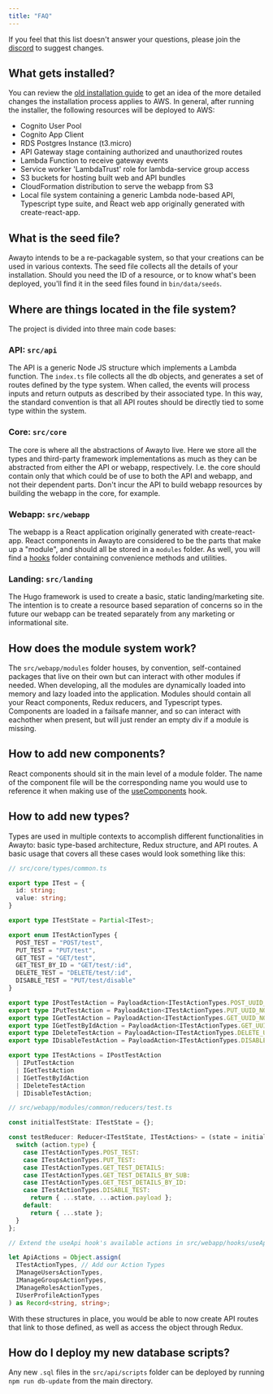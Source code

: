 ```yaml
---
title: "FAQ"
---
```


If you feel that this list doesn't answer your questions, please join the [discord](https://discord.gg/KzpcTrn5DQ) to suggest changes.

## What gets installed?
You can review the [old installation guide](https://github.com/keybittech/awayto/blob/main/INSTALL.md) to get an idea of the more detailed changes the installation process applies to AWS. In general, after running the installer, the following resources will be deployed to AWS:

- Cognito User Pool
- Cognito App Client
- RDS Postgres Instance (t3.micro)
- API Gateway stage containing authorized and unauthorized routes
- Lambda Function to receive gateway events
- Service worker 'LambdaTrust' role for lambda-service group access
- S3 buckets for hosting built web and API bundles
- CloudFormation distribution to serve the webapp from S3
- Local file system containing a generic Lambda node-based API, Typescript type suite, and React web app originally generated with create-react-app.

## What is the seed file?
Awayto intends to be a re-packagable system, so that your creations can be used in various contexts. The seed file collects all the details of your installation. Should you need the ID of a resource, or to know what's been deployed, you'll find it in the seed files found in `bin/data/seeds`.

## Where are things located in the file system?
The project is divided into three main code bases:

### API: `src/api`
The API is a generic Node JS structure which implements a Lambda function. The `index.ts` file collects all the db objects, and generates a set of routes defined by the type system. When called, the events will process inputs and return outputs as described by their associated type. In this way, the standard convention is that all API routes should be directly tied to some type within the system.

### Core: `src/core`
The core is where all the abstractions of Awayto live. Here we store all the types and third-party framework implementations as much as they can be abstracted from either the API or webapp, respectively. I.e. the core should contain only that which could be of use to both the API and webapp, and not their dependent parts. Don't incur the API to build webapp resources by building the webapp in the core, for example.

### Webapp: `src/webapp`
The webapp is a React application originally generated with create-react-app. React components in Awayto are considered to be the parts that make up a "module", and should all be stored in a `modules` folder. As well, you will find a [hooks](https://github.com/keybittech/awayto#hooks) folder containing convenience methods and utilities.

### Landing: `src/landing`
The Hugo framework is used to create a basic, static landing/marketing site. The intention is to create a resource based separation of concerns so in the future our webapp can be treated separately from any marketing or informational site.

## How does the module system work?
The `src/webapp/modules` folder houses, by convention, self-contained packages that live on their own but can interact with other modules if needed. When developing, all the modules are dynamically loaded into memory and lazy loaded into the application. Modules should contain all your React components, Redux reducers, and Typescript types. Components are loaded in a failsafe manner, and so can interact with eachother when present, but will just render an empty div if a module is missing.

## How to add new components?
React components should sit in the main level of a module folder. The name of the component file will be the corresponding name you would use to reference it when making use of the [useComponents](https://github.com/keybittech/awayto#usecomponents) hook.

## How to add new types?
Types are used in multiple contexts to accomplish different functionalities in Awayto: basic type-based architecture, Redux structure, and API routes. A basic usage that covers all these cases would look something like this:

```ts
// src/core/types/common.ts

export type ITest = {
  id: string;
  value: string;
}

export type ITestState = Partial<ITest>;

export enum ITestActionTypes {
  POST_TEST = "POST/test",
  PUT_TEST = "PUT/test",
  GET_TEST = "GET/test",
  GET_TEST_BY_ID = "GET/test/:id",
  DELETE_TEST = "DELETE/test/:id",
  DISABLE_TEST = "PUT/test/disable"
}

export type IPostTestAction = PayloadAction<ITestActionTypes.POST_UUID_NOTES, ITestState>;
export type IPutTestAction = PayloadAction<ITestActionTypes.PUT_UUID_NOTES, ITestState>;
export type IGetTestAction = PayloadAction<ITestActionTypes.GET_UUID_NOTES, ITestState>;
export type IGetTestByIdAction = PayloadAction<ITestActionTypes.GET_UUID_NOTES_BY_ID, ITestState>;
export type IDeleteTestAction = PayloadAction<ITestActionTypes.DELETE_UUID_NOTES, ITestState>;
export type IDisableTestAction = PayloadAction<ITestActionTypes.DISABLE_UUID_NOTES, ITestState[]>;

export type ITestActions = IPostTestAction
  | IPutTestAction
  | IGetTestAction
  | IGetTestByIdAction
  | IDeleteTestAction
  | IDisableTestAction;

// src/webapp/modules/common/reducers/test.ts

const initialTestState: ITestState = {};

const testReducer: Reducer<ITestState, ITestActions> = (state = initialTestState, action) => {
  switch (action.type) {
    case ITestActionTypes.POST_TEST:
    case ITestActionTypes.PUT_TEST:
    case ITestActionTypes.GET_TEST_DETAILS:
    case ITestActionTypes.GET_TEST_DETAILS_BY_SUB:
    case ITestActionTypes.GET_TEST_DETAILS_BY_ID:
    case ITestActionTypes.DISABLE_TEST:
      return { ...state, ...action.payload };
    default:
      return { ...state };
  }
};

// Extend the useApi hook's available actions in src/webapp/hooks/useApi.ts

let ApiActions = Object.assign(
  ITestActionTypes, // Add our Action Types
  IManageUsersActionTypes,
  IManageGroupsActionTypes,
  IManageRolesActionTypes,
  IUserProfileActionTypes
) as Record<string, string>;
```

With these structures in place, you would be able to now create API routes that link to those defined, as well as access the object through Redux.

## How do I deploy my new database scripts?
Any new `.sql` files in the `src/api/scripts` folder can be deployed by running `npm run db-update` from the main directory.

